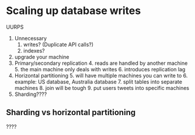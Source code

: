 # Scaling up database writes

UURPS

1. Unnecessary
    1. writes? (Duplicate API calls?)
    2. indexes?
2. upgrade your machine
3. Primary/secondary replication 4. reads are handled by another machine 5. the main machine only deals with writes 6. introduces replication lag
4. Horizontal partitioning 5. will have multiple machines you can write to 6. example: US database, Australia database 7. split tables into separate machines 8. join will be tough 9. put users tweets into specific machines
5. Sharding????

## Sharding vs horizontal partitioning

????
